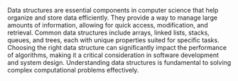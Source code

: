 Data structures are essential components in computer science that help organize and store data efficiently. 
They provide a way to manage large amounts of information, allowing for quick access, modification, and retrieval. 
Common data structures include arrays, linked lists, stacks, queues, and trees, each with unique properties suited for specific tasks. 
Choosing the right data structure can significantly impact the performance of algorithms, making it a critical consideration in software development and system design. 
Understanding data structures is fundamental to solving complex computational problems effectively.
